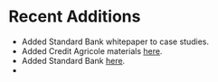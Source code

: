 # Recent Additions

+ Added Standard Bank whitepaper to case studies.
+ Added Credit Agricole materials [here](https://github.com/dromologue/ContinuousTransformation/wiki/Credit-Agricole).
+ Added Standard Bank [here](https://github.com/dromologue/ContinuousTransformation/wiki/Standard-Bank-Maturity-Model).
+ 
